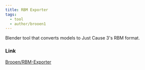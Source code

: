 ```yaml
---
title: RBM Exporter
tags:
  - tool
  - author/brooen1
---
```

Blender tool that converts models to Just Cause 3's RBM format.

### Link
[Brooen/RBM-Exporter](https://github.com/Brooen/RBM-Exporter)
